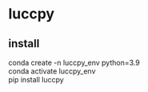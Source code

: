 # luccpy

## install
conda create -n luccpy_env python=3.9 \
conda activate luccpy_env \
pip install luccpy